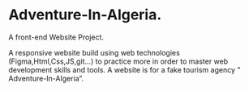 # Adventure-In-Algeria.

A front-end Website Project.

A responsive website build using web technologies (Figma,Html,Css,JS,git…) to practice more in order to master web development skills and tools.
A website is for a fake tourism agency ” Adventure-In-Algeria”.	
